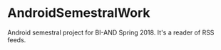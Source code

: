 # AndroidSemestralWork
Android semestral project for BI-AND Spring 2018.
It's a reader of RSS feeds.
